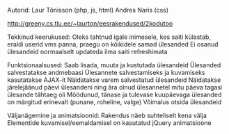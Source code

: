 ﻿Autorid:
Laur Tõnisson (php, js, html)
Andres Naris (css)

http://greeny.cs.tlu.ee/~laurton/eesrakendused/2kodutoo

Tekkinud keerukused:
Oleks tahtnud igale inimesele, kes saiti külastab, eraldi userid vms panna, praegu on kõikidele samad ülesanded
Ei osanud ülesandeid normaalselt updateda ilma saiti refreshimata



Funktsionaalsused:
Saab lisada, muuta ja kustutada ülesandeid
Ülesanded salvestatakse andmebaasi
Ülesannete salvestamiseks ja kuvamiseks kasutatakse AJAX-it
Näidatakse varem salvestatud ülesandeid
Näidatakse järelejäänud päevi ülesandeni ning ära olnud ülesannetel mitu päeva tagasi ülesande tähtaeg oli
Möödunud, tänase ja tulevase kuupäevaga ülesanded on märgitud erinevalt (punane, roheline, valge)
Võimalus otsida ülesandeid

Väljanägemine ja animatsioonid:
Rakendus näeb suhteliselt kena välja
Elementide kuvamisel/eemaldamisel on kasutatud jQuery animatsioone
